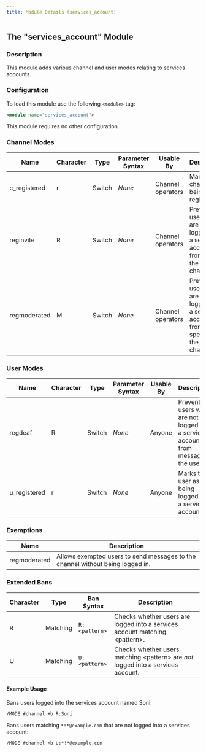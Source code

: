 ```yaml
---
title: Module Details (services_account)
---
```


## The "services_account" Module

### Description

This module adds various channel and user modes relating to services accounts.

### Configuration

To load this module use the following `<module>` tag:

```xml
<module name="services_account">
```

This module requires no other configuration.

### Channel Modes

Name         | Character | Type   | Parameter Syntax | Usable By         | Description
------------ | --------- | ------ | ---------------- | ----------------- | -----------
c_registered | r         | Switch | *None*           | Channel operators | Marks the channel as being registered.
reginvite    | R         | Switch | *None*           | Channel operators | Prevents users who are not logged into a services account from joining the channel.
regmoderated | M         | Switch | *None*           | Channel operators | Prevents users who are not logged into a services account from speaking in the channel.

### User Modes

Name         | Character | Type   | Parameter Syntax | Usable By | Description
------------ | --------- | ------ | ---------------- | --------- | -----------
regdeaf      | R         | Switch | *None*           | Anyone    | Prevents users who are not logged into a services account from messaging the user.
u_registered | r         | Switch | *None*           | Anyone    | Marks the user as being logged into a services account.

### Exemptions

Name         | Description
------------ | -----------
regmoderated | Allows exempted users to send messages to the channel without being logged in.

### Extended Bans

Character | Type     | Ban Syntax    | Description
--------- | -------- | ------------- | -----------
R         | Matching | `R:<pattern>` | Checks whether users are logged into a services account matching &lt;pattern&gt;.
U         | Matching | `U:<pattern>` | Checks whether users matching &lt;pattern&gt; are *not* logged into a services account.

#### Example Usage

Bans users logged into the services account named Soni:

```plaintext
/MODE #channel +b R:Soni
```

Bans users matching `*!*@example.com` that are not logged into a services account:

```plaintext
/MODE #channel +b U:*!*@example.com
```
